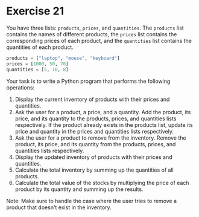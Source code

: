 # Exercise 21

You have three lists: `products`, `prices`, and `quantities`. The `products` list contains the names of different products, the `prices` list contains the corresponding prices of each product, and the `quantities` list contains the quantities of each product.

```python
products = ["laptop", "mouse", "keyboard"]
prices = [1000, 50, 70]
quantities = [5, 10, 8]
```

Your task is to write a Python program that performs the following operations:

1. Display the current inventory of products with their prices and quantities.
2. Ask the user for a product, a price, and a quantity. Add the product, its price, and its quantity to the products, prices, and quantities lists respectively. If the product already exists in the products list, update its price and quantity in the prices and quantities lists respectively.
3. Ask the user for a product to remove from the inventory. Remove the product, its price, and its quantity from the products, prices, and quantities lists respectively.
4. Display the updated inventory of products with their prices and quantities.
5. Calculate the total inventory by summing up the quantities of all products.
6. Calculate the total value of the stocks by multiplying the price of each product by its quantity and summing up the results.

Note: Make sure to handle the case where the user tries to remove a product that doesn't exist in the inventory.

